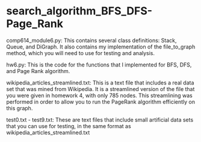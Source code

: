 # search_algorithm_BFS_DFS-Page_Rank

comp614_module6.py: This contains several class definitions: Stack, Queue, and DiGraph. It also contains my implementation of the file_to_graph method, which you will need to use for testing and analysis.

hw6.py: This is the code for the functions that I implemented for BFS, DFS, and Page Rank algorithm.

wikipedia_articles_streamlined.txt: This is a text file that includes a real data set that was mined from Wikipedia. It is a streamlined version of the file that you were given in homework 4, with only 785 nodes. This streamlining was performed in order to allow you to run the PageRank algorithm efficiently on this graph.

test0.txt - test9.txt: These are text files that include small artificial data sets that you can use for testing, in the same format as wikipedia_articles_streamlined.txt
